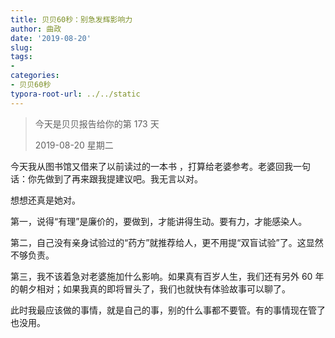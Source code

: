 ```yaml
---
title: 贝贝60秒：别急发辉影响力
author: 曲政
date: '2019-08-20'
slug: 
tags:
- 
categories:
- 贝贝60秒
typora-root-url: ../../static
---
```


>   今天是贝贝报告给你的第 173 天
>
>   2019-08-20 星期二

今天我从图书馆又借来了以前读过的一本书 ，打算给老婆参考。老婆回我一句话：你先做到了再来跟我提建议吧。我无言以对。

想想还真是她对。

第一，说得“有理”是廉价的，要做到，才能讲得生动。要有力，才能感染人。

第二，自己没有亲身试验过的“药方”就推荐给人，更不用提“双盲试验”了。这显然不够负责。

第三，我不该着急对老婆施加什么影响。如果真有百岁人生，我们还有另外 60 年的朝夕相对；如果我真的即将冒头了，我们也就快有体验故事可以聊了。

此时我最应该做的事情，就是自己的事，别的什么事都不要管。有的事情现在管了也没用。